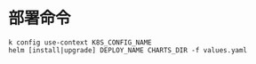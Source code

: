 # 部署命令 #
```shell
k config use-context K8S_CONFIG_NAME
helm [install|upgrade] DEPLOY_NAME CHARTS_DIR -f values.yaml
```